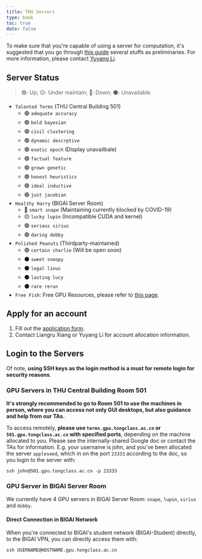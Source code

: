 ```yaml
---
title: THU Servers
type: book
toc: true
date: false
---
```


To make sure that you're capable of using a server for computation, it's suggested that you go through [this guide](/info/gpu-servers/gpu-server-prelinilaries/) several stuffs as preliminaries. For more information, please contact [Yuyang Li](https://yuyangli.com).

## Server Status

> 🟢: Up; 🟡: Under maintain; 🔴: Down; ⚫: Unavailable.

- `Talented Terms` (THU Central Building 501)
    - 🟢 `adequate accuracy`
    - 🟢 `bold bayesian`
    - 🟢 `civil clustering`
    - 🟢 `dynamic descrptive`
    - 🟢 `exotic epoch` (Display unavailbale)
    - 🟢 `factual feature`
    - 🟢 `grown genetic`
    - 🟢 `honest heuristics`
    - 🟢 `ideal inductive`
    - 🟢 `just jacobian`
- `Healthy Harry` (BIGAI Server Room)
    - 🔴 `smart snape` (Maintaining currently blocked by COVID-19)
    - 🟡 `lucky lupin` (Incompatible CUDA and kernel)
    - 🟢 `serious sirius`
    - 🟢 `daring dobby`
- `Polished Peanuts` (Thirdparty-maintained)
    - 🟢 `certain charlie` (Will be open soon)
    - ⚫ `sweet snoopy`
    - ⚫ `legal linus`
    - ⚫ `lasting lucy`
    - ⚫ `rare rerun`
- `Free Fish`: Free GPU Resources, please refer to [this page](/info/gpu-servers/free-gpu/).


## Apply for an account

1. Fill out the [application form](https://go.tongclass.ac.cn/gpu/thu/apply).
2. Contact Liangru Xiang or Yuyang Li for account allocation information.

## Login to the Servers

Of note, **using SSH keys as the login method is a must for remote login for security reasons**.

### GPU Servers in THU Central Building Room 501

**It's strongly recommended to go to Room 501 to use the machines in person, where you can access not only GUI desktops, but also guidance and help from our TAs.**

To access remotely, **please use `terms.gpu.tongclass.ac.cn` or `501.gpu.tongclass.ac.cn` with specified ports**, depending on the machine allocated to you. Please see the internally-shared Google doc or contact the TAs for information. E.g. your username is john, and you've been allocated the server `appleseed`, which in on the port `23333` according to the doc, so you login to the server with:

```shell
ssh john@501.gpu.tongclass.ac.cn -p 23333
```

### GPU Server in BIGAI Server Room

We currently have 4 GPU servers in BIGAI Server Room: `snape`, `lupin`, `sirius` and `dobby`.

#### Direct Connection in BIGAI Network

When you're connected to BIGAI's student network (BIGAI-Student) directly, to the BIGAI VPN, you can directly access them with:

```shell
ssh USERNAME@HOSTNAME.gpu.tongclass.ac.cn
```

